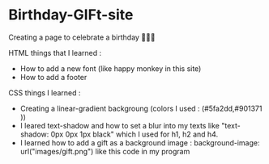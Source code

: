 # Birthday-GIFt-site
Creating a page to celebrate a birthday 🥳🎉🥂

HTML things that I learned  : 
<ul>
  <li>How to add a new font (like happy monkey in this site)</li>
  <li>How to add a footer</li>
</ul>
CSS things I learned : 
<ul>
  <li>Creating a linear-gradient backgroung (colors I used : (#5fa2dd,#901371 ))</li>
  <li>I leared text-shadow and how to set a blur into my texts like "text-shadow: 0px 0px 1px black" which I used for h1, h2 and h4.</li>
  <li>I learned how to add a gift as a background image : background-image: url("images/gift.png")    like this code in my program</li>
</ul>
